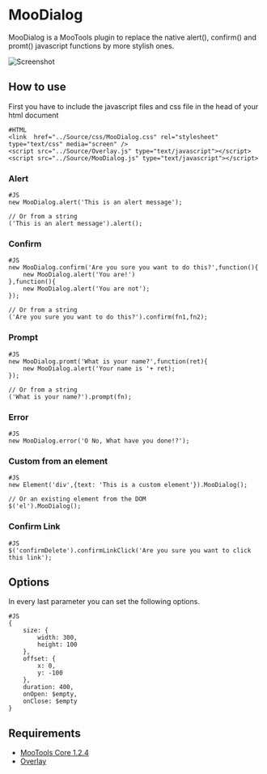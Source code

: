 MooDialog
===============

MooDialog is a MooTools plugin to replace the native alert(), confirm() and promt() javascript functions by more stylish ones.

![Screenshot](http://github.com/arian/MooDialog/raw/master/screenshot.png)

How to use
----------

First you have to include the javascript files and css file in the head of your html document

	#HTML
	<link  href="../Source/css/MooDialog.css" rel="stylesheet" type="text/css" media="screen" />
	<script src="../Source/Overlay.js" type="text/javascript"></script>
	<script src="../Source/MooDialog.js" type="text/javascript"></script>


### Alert

	#JS
	new MooDialog.alert('This is an alert message');
	
	// Or from a string
	('This is an alert message').alert();

### Confirm

	#JS
	new MooDialog.confirm('Are you sure you want to do this?',function(){
		new MooDialog.alert('You are!')
	},function(){
		new MooDialog.alert('You are not');
	});
	
	// Or from a string
	('Are you sure you want to do this?').confirm(fn1,fn2);

### Prompt 

	#JS
	new MooDialog.promt('What is your name?',function(ret){
		new MooDialog.alert('Your name is '+ ret);
	});
	
	// Or from a string
	('What is your name?').prompt(fn);

### Error

	#JS
	new MooDialog.error('O No, What have you done!?');

### Custom from an element

	#JS
	new Element('div',{text: 'This is a custom element'}).MooDialog();
	
	// Or an existing element from the DOM
	$('el').MooDialog();

### Confirm Link

	#JS
	$('confirmDelete').confirmLinkClick('Are you sure you want to click this link');


Options
-------

In every last parameter you can set the following options.

	#JS
	{
		size: {
			width: 300,
			height: 100
		},
		offset: {
			x: 0,
			y: -100
		},
		duration: 400,
		onOpen: $empty,
		onClose: $empty
	}	

Requirements
------------

* [MooTools Core 1.2.4](http://mootools.net/core)
* [Overlay](http://mootools.net/forge/p/overlay)


